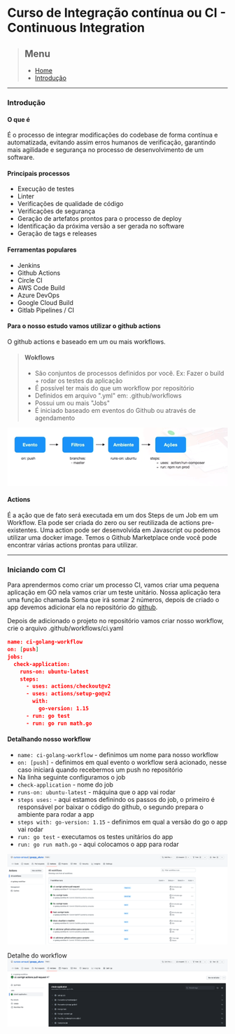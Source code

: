 # Curso de Integração contínua ou CI - Continuous Integration

> ## Menu
>
>
> - [Home](README.md)
> - [Introdução](#introdução)

---

### Introdução

#### **O que é**

É o processo de integrar modificações do codebase de forma contínua e automatizada, evitando assim erros humanos de verificação, garantindo mais agilidade e segurança no processo de desenvolvimento de um software.

#### **Principais processos**

- Execução de testes
- Linter
- Verificações de qualidade de código
- Verificações de segurança
- Geração de artefatos prontos para o processo de deploy
- Identificação da próxima versão a ser gerada no software
- Geração de tags e releases

#### **Ferramentas populares**

- Jenkins
- Github Actions
- Circle CI
- AWS Code Build
- Azure DevOps
- Google Cloud Build
- Gitlab Pipelines / CI

#### **Para o nosso estudo vamos utilizar o github actions**

O github actions e baseado em um ou mais workflows.

> #### **Wokflows**
>
> - São conjuntos de processos definidos por você. Ex: Fazer o build + rodar os testes da aplicação
> - É possível ter mais do que um workflow por repositório
> - Definidos em arquivo ".yml" em: .github/workflows
> - Possui um ou mais "Jobs"
> - É iniciado baseado em eventos do Github ou através de agendamento
  
![eventos](images/eventos-workflow.png)

#### **Actions**

É a ação que de fato será executada em um dos Steps de um Job em um Workflow.
Ela pode ser criada do zero ou ser reutilizada de actions pre-existentes. Uma action pode ser desenvolvida em Javascript ou podemos utilizar uma docker image.
Temos o Github Marketplace onde você pode encontrar várias actions prontas para utilizar.

---

### **Iniciando com CI**

Para aprendermos como criar um processo CI, vamos criar uma pequena aplicação em GO nela vamos criar um teste unitário. Nossa aplicação tera uma função chamada Soma que irá somar 2 números, depois de criado o app devemos adicionar ela no repositório do [github](https://github.com/cursos-arnaud/goapp_aluno).

Depois de adicionado o projeto no repositório vamos criar nosso workflow, crie o arquivo .github/workflows/ci.yaml

```json
name: ci-golang-workflow
on: [push]    
jobs:
  check-application:
    runs-on: ubuntu-latest
    steps:
      - uses: actions/checkout@v2
      - uses: actions/setup-go@v2
        with:
          go-version: 1.15
      - run: go test
      - run: go run math.go
```

#### **Detalhando nosso workflow**

- `name: ci-golang-workflow` - definimos um nome para nosso workflow
- `on: [push]` - definimos em qual evento o workflow será acionado, nesse caso iniciará quando recebermos um push no repositório
- Na linha seguinte configuramos o job
- `check-application` - nome do job
- `runs-on: ubuntu-latest` - máquina que o app vai rodar
- `steps uses:` - aqui estamos definindo os passos do job, o primeiro é responsável por baixar o código do github, o segundo prepara o ambiente para rodar a app
- `steps with: go-version: 1.15` - definimos em qual a versão do go o app vai rodar
- `run: go test` - executamos os testes unitários do app
- `run: go run math.go` - aqui colocamos o app para rodar


![actions](images/actions-detail.png)

Detalhe do workflow
![actions](images/actions-detail-2.png)
